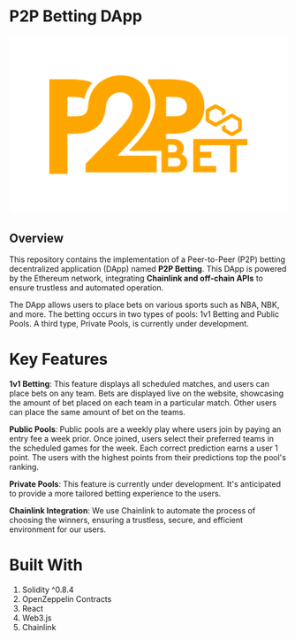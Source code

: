 # P2P Betting DApp

<picture>
 <source media="(prefers-color-scheme: dark)" srcset="https://github.com/FocusBT/P2P-Betting-Dapp/blob/6a3c490ff82e19fcde0284e98dfaecc655576df1/src/assets/1.png">
 <source media="(prefers-color-scheme: light)" srcset="https://github.com/FocusBT/P2P-Betting-Dapp/blob/6a3c490ff82e19fcde0284e98dfaecc655576df1/src/assets/1.png">
 <img alt="P2P Betting Logo" src="https://github.com/FocusBT/P2P-Betting-Dapp/blob/6a3c490ff82e19fcde0284e98dfaecc655576df1/src/assets/1.png">
</picture>


## Overview
This repository contains the implementation of a Peer-to-Peer (P2P) betting decentralized application (DApp) named **P2P Betting**. This DApp is powered by the Ethereum network, integrating **Chainlink and off-chain APIs** to ensure trustless and automated operation.

The DApp allows users to place bets on various sports such as NBA, NBK, and more. The betting occurs in two types of pools: 1v1 Betting and Public Pools. A third type, Private Pools, is currently under development.


# Key Features

**1v1 Betting**: This feature displays all scheduled matches, and users can place bets on any team. Bets are displayed live on the website, showcasing the amount of bet placed on each team in a particular match. Other users can place the same amount of bet on the teams.

**Public Pools**: Public pools are a weekly play where users join by paying an entry fee a week prior. Once joined, users select their preferred teams in the scheduled games for the week. Each correct prediction earns a user 1 point. The users with the highest points from their predictions top the pool's ranking.

**Private Pools**: This feature is currently under development. It's anticipated to provide a more tailored betting experience to the users.

**Chainlink Integration**: We use Chainlink to automate the process of choosing the winners, ensuring a trustless, secure, and efficient environment for our users.

# Built With
1. Solidity ^0.8.4
2. OpenZeppelin Contracts
3. React
4. Web3.js
5. Chainlink


